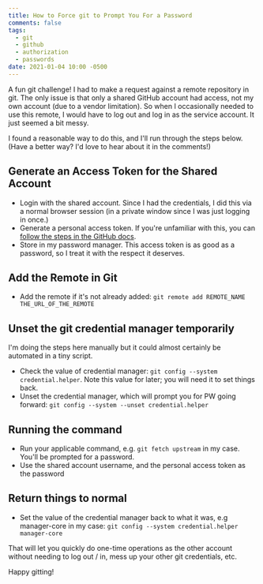 ```yaml
---
title: How to Force git to Prompt You For a Password
comments: false
tags:
  - git
  - github
  - authorization
  - passwords
date: 2021-01-04 10:00 -0500
---
```


A fun git challenge! I had to make a request against a remote repository in git. The only issue is that only a shared GitHub account had access, not my own account (due to a vendor limitation). So when I occasionally needed to use this remote, I would have to log out and log in as the service account. It just seemed a bit messy.

I found a reasonable way to do this, and I'll run through the steps below. (Have a better way? I'd love to hear about it in the comments!)

## Generate an Access Token for the Shared Account

- Login with the shared account. Since I had the credentials, I did this via a normal browser session (in a private window since I was just logging in once.)
- Generate a personal access token. If you're unfamiliar with this, you can [follow the steps in the GitHub docs](https://docs.github.com/en/free-pro-team@latest/github/authenticating-to-github/creating-a-personal-access-token).
- Store in my password manager. This access token is as good as a password, so I treat it with the respect it deserves.

## Add the Remote in Git

- Add the remote if it's not already added: `git remote add REMOTE_NAME THE_URL_OF_THE_REMOTE`

## Unset the git credential manager temporarily

I'm doing the steps here manually but it could almost certainly be automated in a tiny script.

- Check the value of credential manager: `git config --system credential.helper`. Note this value for later; you will need it to set things back.
- Unset the credential manager, which will prompt you for PW going forward: `git config --system --unset credential.helper`

## Running the command

- Run your applicable command, e.g. `git fetch upstream` in my case. You'll be prompted for a password.
- Use the shared account username, and the personal access token as the password

## Return things to normal

- Set the value of the credential manager back to what it was, e.g manager-core in my case: `git config --system credential.helper manager-core`

That will let you quickly do one-time operations as the other account without needing to log out / in, mess up your other git credentials, etc.

Happy gitting!
